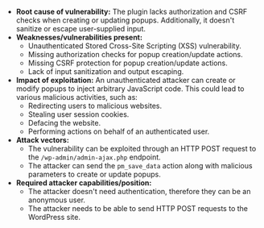 - **Root cause of vulnerability:** The plugin lacks authorization and CSRF checks when creating or updating popups. Additionally, it doesn't sanitize or escape user-supplied input.
- **Weaknesses/vulnerabilities present:**
  - Unauthenticated Stored Cross-Site Scripting (XSS) vulnerability.
  - Missing authorization checks for popup creation/update actions.
  - Missing CSRF protection for popup creation/update actions.
  - Lack of input sanitization and output escaping.
- **Impact of exploitation:** An unauthenticated attacker can create or modify popups to inject arbitrary JavaScript code. This could lead to various malicious activities, such as:
    - Redirecting users to malicious websites.
    - Stealing user session cookies.
    - Defacing the website.
    - Performing actions on behalf of an authenticated user.
- **Attack vectors:**
  - The vulnerability can be exploited through an HTTP POST request to the `/wp-admin/admin-ajax.php` endpoint.
  - The attacker can send the `pm_save_data` action along with malicious parameters to create or update popups.
- **Required attacker capabilities/position:**
  - The attacker doesn't need authentication, therefore they can be an anonymous user.
  - The attacker needs to be able to send HTTP POST requests to the WordPress site.